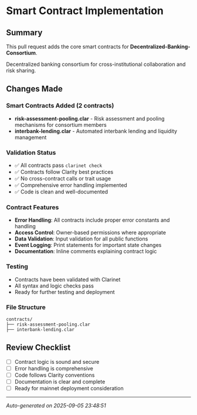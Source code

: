 # Smart Contract Implementation

## Summary
This pull request adds the core smart contracts for **Decentralized-Banking-Consortium**.

Decentralized banking consortium for cross-institutional collaboration and risk sharing.

## Changes Made

### Smart Contracts Added (2 contracts)
- **risk-assessment-pooling.clar** - Risk assessment and pooling mechanisms for consortium members
- **interbank-lending.clar** - Automated interbank lending and liquidity management

### Validation Status
- ✅ All contracts pass `clarinet check`
- ✅ Contracts follow Clarity best practices
- ✅ No cross-contract calls or trait usage
- ✅ Comprehensive error handling implemented
- ✅ Code is clean and well-documented

### Contract Features
- **Error Handling**: All contracts include proper error constants and handling
- **Access Control**: Owner-based permissions where appropriate
- **Data Validation**: Input validation for all public functions
- **Event Logging**: Print statements for important state changes
- **Documentation**: Inline comments explaining contract logic

### Testing
- Contracts have been validated with Clarinet
- All syntax and logic checks pass
- Ready for further testing and deployment

### File Structure
```
contracts/
├── risk-assessment-pooling.clar
├── interbank-lending.clar
```

## Review Checklist
- [ ] Contract logic is sound and secure
- [ ] Error handling is comprehensive
- [ ] Code follows Clarity conventions
- [ ] Documentation is clear and complete
- [ ] Ready for mainnet deployment consideration

---
*Auto-generated on 2025-09-05 23:48:51*
